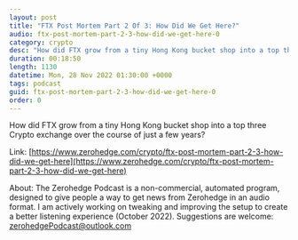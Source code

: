 ```yaml
---
layout: post
title: "FTX Post Mortem Part 2 Of 3: How Did We Get Here?"
audio: ftx-post-mortem-part-2-3-how-did-we-get-here-0
category: crypto
desc: "How did FTX grow from a tiny Hong Kong bucket shop into a top three Crypto exchange over the course of just a few years?"
duration: 00:18:50
length: 1130
datetime: Mon, 28 Nov 2022 01:30:00 +0000
tags: podcast
guid: ftx-post-mortem-part-2-3-how-did-we-get-here-0
order: 0
---
```

How did FTX grow from a tiny Hong Kong bucket shop into a top three Crypto exchange over the course of just a few years?

Link: [https://www.zerohedge.com/crypto/ftx-post-mortem-part-2-3-how-did-we-get-here](https://www.zerohedge.com/crypto/ftx-post-mortem-part-2-3-how-did-we-get-here)

About: The Zerohedge Podcast is a non-commercial, automated program, designed to give people a way to get news from Zerohedge in an audio format.  I am actively working on tweaking and improving the setup to create a better listening experience (October 2022).  Suggestions are welcome: [zerohedgePodcast@outlook.com](mailto:zerohedgePodcast@outlook.com)